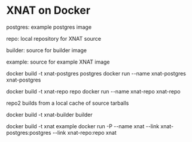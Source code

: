 XNAT on Docker
==============



postgres: example postgres image

repo: local repository for XNAT source

builder: source for builder image

example: source for example XNAT image


docker build -t xnat-postgres postgres
docker run --name xnat-postgres xnat-postgres

docker build -t xnat-repo repo
docker run --name xnat-repo xnat-repo

repo2 builds from a local cache of source tarballs

docker build -t xnat-builder builder

docker build -t xnat example
docker run -P --name xnat --link xnat-postgres:postgres --link xnat-repo:repo xnat
